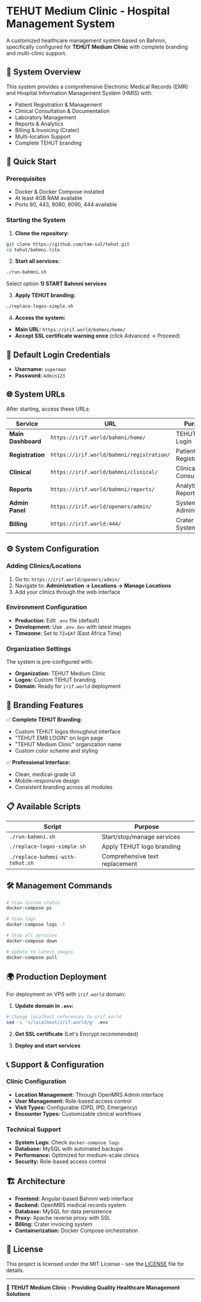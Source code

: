 # TEHUT Medium Clinic - Hospital Management System

A customized healthcare management system based on Bahmni, specifically configured for **TEHUT Medium Clinic** with complete branding and multi-clinic support.

## 🏥 System Overview

This system provides a comprehensive Electronic Medical Records (EMR) and Hospital Information Management System (HMIS) with:
- Patient Registration & Management
- Clinical Consultation & Documentation  
- Laboratory Management
- Reports & Analytics
- Billing & Invoicing (Crater)
- Multi-location Support
- Complete TEHUT branding

## 🚀 Quick Start

### Prerequisites
- Docker & Docker Compose installed
- At least 4GB RAM available
- Ports 80, 443, 8080, 8090, 444 available

### Starting the System

1. **Clone the repository:**
```bash
git clone https://github.com/tam-sul/tehut.git
cd tehut/bahmni-lite
```

2. **Start all services:**
```bash
./run-bahmni.sh
```
Select option **1) START Bahmni services**

3. **Apply TEHUT branding:**
```bash
./replace-logos-simple.sh
```

4. **Access the system:**
- **Main URL:** `https://irif.world/bahmni/home/`
- **Accept SSL certificate warning once** (click Advanced → Proceed)

## 🔐 Default Login Credentials

- **Username:** `superman`
- **Password:** `Admin123`

## 🌐 System URLs

After starting, access these URLs:

| Service | URL | Purpose |
|---------|-----|---------|
| **Main Dashboard** | `https://irif.world/bahmni/home/` | TEHUT EMR Login |
| **Registration** | `https://irif.world/bahmni/registration/` | Patient Registration |
| **Clinical** | `https://irif.world/bahmni/clinical/` | Clinical Consultations |
| **Reports** | `https://irif.world/bahmni/reports/` | Analytics & Reports |
| **Admin Panel** | `https://irif.world/openmrs/admin/` | System Administration |
| **Billing** | `https://irif.world:444/` | Crater Billing System |

## ⚙️ System Configuration

### Adding Clinics/Locations
1. Go to: `https://irif.world/openmrs/admin/`
2. Navigate to: **Administration → Locations → Manage Locations**
3. Add your clinics through the web interface

### Environment Configuration
- **Production:** Edit `.env` file (default)
- **Development:** Use `.env.dev` with latest images
- **Timezone:** Set to `TZ=EAT` (East Africa Time)

### Organization Settings
The system is pre-configured with:
- **Organization:** TEHUT Medium Clinic
- **Logos:** Custom TEHUT branding
- **Domain:** Ready for `irif.world` deployment

## 🎨 Branding Features

✅ **Complete TEHUT Branding:**
- Custom TEHUT logos throughout interface
- "TEHUT EMR LOGIN" on login page  
- "TEHUT Medium Clinic" organization name
- Custom color scheme and styling

✅ **Professional Interface:**
- Clean, medical-grade UI
- Mobile-responsive design
- Consistent branding across all modules

## 📋 Available Scripts

| Script | Purpose |
|--------|---------|
| `./run-bahmni.sh` | Start/stop/manage services |
| `./replace-logos-simple.sh` | Apply TEHUT logo branding |
| `./replace-bahmni-with-tehut.sh` | Comprehensive text replacement |

## 🛠️ Management Commands

```bash
# View system status
docker-compose ps

# View logs
docker-compose logs -f

# Stop all services  
docker-compose down

# Update to latest images
docker-compose pull
```

## 🌍 Production Deployment

For deployment on VPS with `irif.world` domain:

1. **Update domain in `.env`:**
```bash
# Change localhost references to irif.world
sed -i 's/localhost/irif.world/g' .env
```

2. **Get SSL certificate** (Let's Encrypt recommended)

3. **Deploy and start services**

## 📞 Support & Configuration

### Clinic Configuration
- **Location Management:** Through OpenMRS Admin interface  
- **User Management:** Role-based access control
- **Visit Types:** Configurable (OPD, IPD, Emergency)
- **Encounter Types:** Customizable clinical workflows

### Technical Support
- **System Logs:** Check `docker-compose logs`
- **Database:** MySQL with automated backups
- **Performance:** Optimized for medium-scale clinics
- **Security:** Role-based access control

## 🏗️ Architecture

- **Frontend:** Angular-based Bahmni web interface
- **Backend:** OpenMRS medical records system  
- **Database:** MySQL for data persistence
- **Proxy:** Apache reverse proxy with SSL
- **Billing:** Crater invoicing system
- **Containerization:** Docker Compose orchestration

## 📝 License

This project is licensed under the MIT License - see the [LICENSE](LICENSE) file for details.

---

**🏥 TEHUT Medium Clinic - Providing Quality Healthcare Management Solutions**